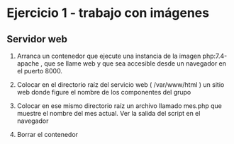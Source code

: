 # Ejercicio 1 - trabajo con imágenes
## Servidor web
1. Arranca un contenedor que ejecute una instancia de la imagen php:7.4-apache , que se
llame web y que sea accesible desde un navegador en el puerto 8000.

2. Colocar en el directorio raíz del servicio web ( /var/www/html ) un sitio web donde figure el
nombre de los componentes del grupo

3. Colocar en ese mismo directorio raíz un archivo llamado mes.php que muestre el nombre
del mes actual. Ver la salida del script en el navegador

4. Borrar el contenedor